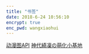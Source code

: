 ```yaml
---
title: "书签"
date: 2018-6-24 10:56:10
encrypt: true
enc_pwd: wangxiaohui
---
```


[动漫图API](https://cdn.24bp.cn/bk/api/PC.php)
[神代綺凜の萌化小基地](https://lolico.moe)